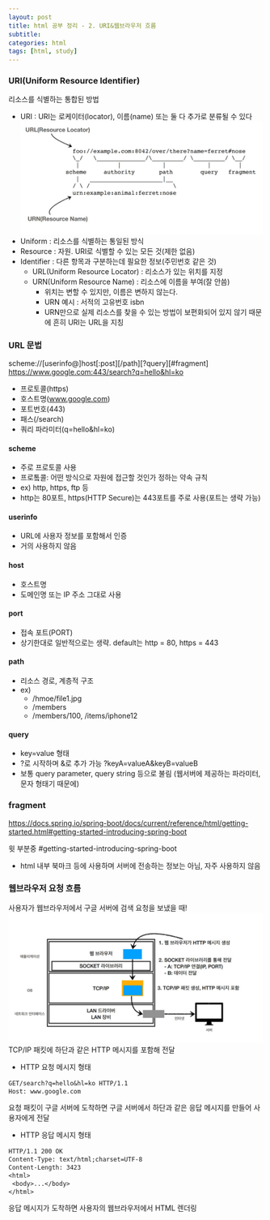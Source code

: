```yaml
---
layout: post
title: html 공부 정리 - 2. URI&웹브라우저 흐름
subtitle: 
categories: html
tags: [html, study]
---
```


### URI(Uniform Resource Identifier)
리소스를 식별하는 통합된 방법
 - URI : URI는 로케이터(locator), 이름(name) 또는 둘 다 추가로 분류될 수 있다
 ![URL-URN](/img/URL-URN.JPG)
 - Uniform : 리소스를 식별하는 통일된 방식
 - Resource : 자원. URI로 식별할 수 있는 모든 것(제한 없음)
 - Identifier : 다른 항목과 구분하는데 필요한 정보(주민번호 같은 것)
   - URL(Uniform Resource Locator) : 리소스가 있는 위치를 지정
   - URN(Uniform Resource Name) : 리소스에 이름을 부여(잘 안씀)
     - 위치는 변할 수 있지만, 이름은 변하지 않는다.
     - URN 예시 : 서적의 고유번호 isbn
     - URN만으로 실제 리소스를 찾을 수 있는 방법이 보편화되어 있지 않기 때문에 흔히 URI는 URL을 지칭

### URL 문법
scheme://[userinfo@]host[:post][/path][?query][#fragment]
https://www.google.com:443/search?q=hello&hl=ko
 - 프로토콜(https)
 - 호스트명(www.google.com)
 - 포트번호(443)
 - 패스(/search)
 - 쿼리 파라미터(q=hello&hl=ko)

#### scheme
 - 주로 프로토콜 사용
 - 프로톸콜: 어떤 방식으로 자원에 접근할 것인가 정하는 약속 규칙
 - ex) http, https, ftp 등
 - http는 80포트, https(HTTP Secure)는 443포트를 주로 사용(포트는 생략 가능)

#### userinfo
 - URL에 사용자 정보를 포함해서 인증
 - 거의 사용하지 않음

#### host
 - 호스트명
 - 도메인명 또는 IP 주소 그대로 사용

#### port
 - 접속 포트(PORT)
 - 상기한대로 일반적으로는 생략. default는 http = 80, https = 443

#### path
 - 리소스 경로, 계층적 구조
 - ex)
   - /hmoe/file1.jpg
   - /members
   - /members/100, /items/iphone12

#### query
 - key=value 형태
 - ?로 시작하며 &로 추가 가능 ?keyA=valueA&keyB=valueB
 - 보통 query parameter, query string 등으로 불림 (웹서버에 제공하는 파라미터, 문자 형태기 때문에)

 ### fragment
 https://docs.spring.io/spring-boot/docs/current/reference/html/getting-started.html#getting-started-introducing-spring-boot

 윗 부분중 #getting-started-introducing-spring-boot
  - html 내부 북마크 등에 사용하며 서버에 전송하는 정보는 아님, 자주 사용하지 않음

### 웹브라우저 요청 흐름
사용자가 웹브라우저에서 구글 서버에 검색 요청을 보냈을 때!
![Http-massage](/img/Http-massage.JPG)
TCP/IP 패킷에 하단과 같은 HTTP 메시지를 포함해 전달
 - HTTP 요청 메시지 형태
 ```
 GET/search?q=hello&hl=ko HTTP/1.1
 Host: www.google.com
 ```

 요청 패킷이 구글 서버에 도착하면 구글 서버에서 하단과 같은 응답 메시지를 만들어 사용자에게 전달

 - HTTP 응답 메시지 형태
 ```
 HTTP/1.1 200 OK
 Content-Type: text/html;charset=UTF-8
 Content-Length: 3423
 <html>
  <body>...</body>
 </html>
 ```
 응답 메시지가 도착하면 사용자의 웹브라우저에서 HTML 렌더링